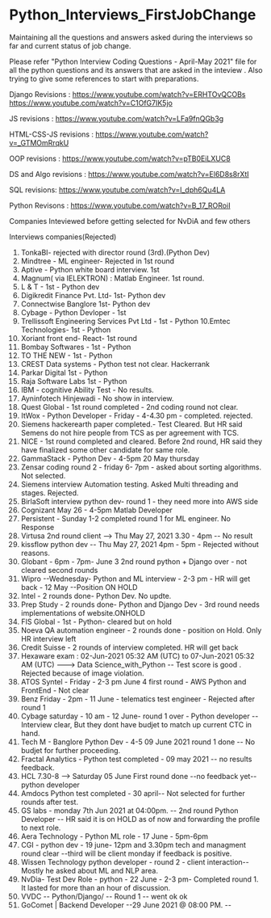 # Python_Interviews_FirstJobChange
Maintaining all the questions and answers asked during the interviews so far and current status of job change.

Please refer "Python Interview Coding Questions - April-May 2021" file for all the python questions and its answers that are asked in the inteview .
Also trying to give some references to start with preparations.

Django Revisions :
https://www.youtube.com/watch?v=ERHTOvQCOBs
https://www.youtube.com/watch?v=C1OfG7IK5jo

JS revisions :
https://www.youtube.com/watch?v=LFa9fnQGb3g

HTML-CSS-JS revisions :
https://www.youtube.com/watch?v=_GTMOmRrqkU

OOP revisions :
https://www.youtube.com/watch?v=pTB0EiLXUC8

DS and Algo revisions :
https://www.youtube.com/watch?v=El6D8s8rXtI

SQL revisions:
https://www.youtube.com/watch?v=l_dph6Qu4LA

Python Revisons :
https://www.youtube.com/watch?v=B_17_RORoiI



Companies Inteviewed before getting selected for NvDiA and few others

Interviews companies(Rejected)

1. TonkaBI- rejected with director round (3rd).(Python Dev)
2. Mindtree - ML engineer- Rejected in 1st round
3. Aptive - Python white board interview. 1st
4. Magnum( via IELEKTRON) : Matlab Engineer. 1st round.
5. L & T - 1st - Python dev
6. Digikredit Finance Pvt. Ltd- 1st- Python dev
7. Connectwise Banglore 1st- Python dev
8. Cybage - Python Devloper - 1st
9. Trellissoft Engineering Services Pvt Ltd - 1st - Python
10.Emtec Technologies- 1st - Python
11. Xoriant front end- React- 1st round
12. Bombay Softwares - 1st - Python
13. TO THE NEW - 1st - Python
14. CREST Data systems  - Python test not clear. Hackerrank
15. Parkar Digital 1st - Python
16. Raja Software Labs 1st - Python
17. IBM - cognitive Ability Test - No results.
18. Ayninfotech Hinjewadi - No show in interview.
19. Quest Global - 1st round completed - 2nd coding round not clear.
20. ItWox - Python Developer - Friday - 4-4.30 pm - completed. rejected.
21. Siemens hackerearth paper completed.- Test Cleared. But HR said Semens do not hire people from TCS as per agreement with TCS.
22. NICE - 1st round completed and cleared. Before 2nd round, HR said they have finalized some other candidate for same role.
23. GammaStack - Python Dev - 4-5pm 20 May thursday
24. Zensar coding round 2 - friday 6- 7pm - asked about sorting algorithms. Not selected.
25. Siemens interview Automation testing. Asked Multi threading and stages. Rejected.
26. BirlaSoft interview python dev- round 1 - they need more into AWS side
27. Cognizant May 26 - 4-5pm Matlab Developer
28. Persistent - Sunday 1-2 completed round 1 for ML engineer. No Response
29. Virtusa 2nd round client -->  Thu May 27, 2021 3.30 - 4pm -- No result
30. kissflow python dev -- Thu May 27, 2021 4pm - 5pm - Rejected without reasons.
31. Globant - 6pm - 7pm- June 3 2nd round python + Django over - not cleared second rounds
32. Wipro --Wednesday- Python and ML interview - 2-3 pm - HR will get back - 12 May --Position ON HOLD
33. Intel - 2 rounds done- Python Dev. No updte.
34. Prep Study - 2 rounds done- Python and Django Dev - 3rd round needs implementations of website.ONHOLD
35. FIS Global - 1st - Python- cleared but on hold
36. Noeva QA automation engineer  - 2 rounds done - position on Hold. Only HR interview left
37. Credit Suisse - 2 rounds of interview completed. HR will get back 
38. Hexaware exam : 02-Jun-2021 05:32 AM (UTC) to 07-Jun-2021 05:32 AM (UTC) ---> Data Science_with_Python -- Test score is good . Rejected because of image violation.
39. ATOS Syntel - Friday - 2-3 pm June 4 first round - AWS Python and FrontEnd - Not clear
40. Benz Friday - 2pm - 11 June - telematics test engineer - Rejected after round 1
41. Cybage saturday  - 10 am - 12 June- round 1 over - Python developer   -- Interview clear, But they dont have budjet to match up current CTC in hand.
42. Tech M - Banglore Python Dev - 4-5 09 June 2021 round 1 done -- No budjet for further proceeding.
43. Fractal Analytics - Python test completed - 09 may 2021 -- no results feedback.
44. HCL 7.30-8 --> Saturday 05 June First round done --no feedback yet-- python developer
45. Amdocs Python test completed - 30 april-- Not selected for further rounds after test.
46. GS labs - monday 7th Jun 2021 at 04:00pm. -- 2nd round Python Developer -- HR said it is on HOLD as of now and forwarding the profile to next role.
47. Aera Technology - Python ML role - 17 June - 5pm-6pm
48. CGI - python dev - 19 june- 12pm and 3.30pm tech and managment round clear --third will be client monday if feedback is positive.
49. Wissen Technology python developer - round 2 - client interaction-- Mostly he asked about ML and NLP area.
50. NvDia- Test Dev Role - python - 22 June - 2-3 pm- Completed round 1. It lasted for more than an hour of discussion.
51. VVDC -- Python/Django/ -- Round 1 -- went ok ok
53. GoComet | Backend Developer --29 June 2021 @ 08:00 PM. -- 

